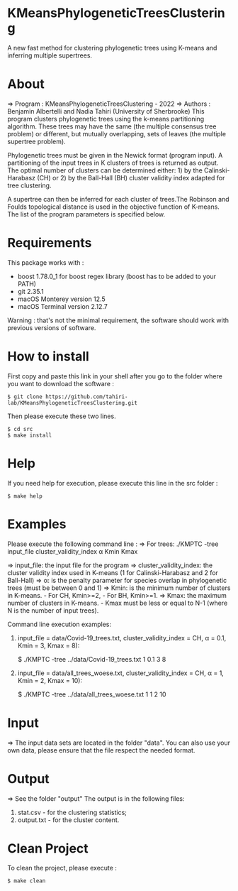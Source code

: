 # KMeansPhylogeneticTreesClustering
A new fast method for clustering phylogenetic trees using K-means and inferring multiple supertrees.

# About
=> Program   : KMeansPhylogeneticTreesClustering - 2022
=> Authors   : Benjamin Albertelli and Nadia Tahiri (University of Sherbrooke)
This program clusters phylogenetic trees using the k-means partitioning algorithm.
These trees may have the same (the multiple consensus tree problem) or different, but mutually overlapping, sets of leaves (the multiple supertree problem).
    
Phylogenetic trees must be given in the Newick format (program input). A partitioning of the input trees in K clusters of trees is returned as output. 
The optimal number of clusters can be determined either:
     1) by the Calinski-Harabasz (CH) or 
     2) by the Ball-Hall (BH) cluster validity index adapted for tree clustering.

A supertree can then be inferred for each cluster of trees.The Robinson and Foulds topological distance is used in the objective function of K-means.
The list of the program parameters is specified below.

# Requirements
This package works with : 

- boost 1.78.0_1 for boost regex library (boost has to be added to your PATH)
- git 2.35.1
- macOS Monterey version 12.5
- macOS Terminal version 2.12.7

Warning : that's not the minimal requirement, the software should work with previous versions of software.

# How to install
First copy and paste this link in your shell after you go to the folder where you want to download the software :

    $ git clone https://github.com/tahiri-lab/KMeansPhylogeneticTreesClustering.git

Then please execute these two lines.

    $ cd src
    $ make install


# Help
If you need help for execution, please execute this line in the src folder :

    $ make help

# Examples

Please execute the following command line :
=> For trees: ./KMPTC -tree input_file cluster_validity_index α Kmin Kmax

=> input_file: the input file for the program
=> cluster_validity_index: the cluster validity index used in K-means (1 for Calinski-Harabasz and 2 for Ball-Hall)
=> α: is the penalty parameter for species overlap in phylogenetic trees (must be between 0 and 1)
=> Kmin: is the minimum number of clusters in K-means. 
        - For CH, Kmin>=2,
        - For BH, Kmin>=1.
=> Kmax: the maximum number of clusters in K-means. 
        - Kmax must be less or equal to N-1 (where N is the number of input trees).

Command line execution examples:

1) input_file = data/Covid-19_trees.txt, cluster_validity_index = CH, α = 0.1, Kmin = 3, Kmax = 8):
    
    $ ./KMPTC -tree ../data/Covid-19_trees.txt 1 0.1 3 8
        
2) input_file = data/all_trees_woese.txt, cluster_validity_index = CH, α = 1, Kmin = 2, Kmax = 10):
    
    $ ./KMPTC -tree ../data/all_trees_woese.txt 1 1 2 10

# Input
=> The input data sets are located in the folder "data".
You can also use your own data, please ensure that the file respect the needed format.

# Output
=> See the folder "output"
The output is in the following files:
1) stat.csv - for the clustering statistics;
2) output.txt - for the cluster content.

# Clean Project

To clean the project, please execute :

    $ make clean
